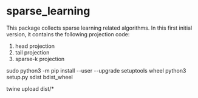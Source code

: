 # sparse_learning

This package collects sparse learning related algorithms. In this first initial version,
it contains the following projection code:

1. head projection
2. tail projection
3. sparse-k projection


sudo python3 -m pip install --user --upgrade setuptools wheel 
python3 setup.py sdist bdist_wheel

twine upload dist/*